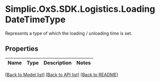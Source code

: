 # Simplic.OxS.SDK.Logistics.LoadingDateTimeType
Represents a type of which the loading / unloading time is set.

## Properties

Name | Type | Description | Notes
------------ | ------------- | ------------- | -------------

[[Back to Model list]](../README.md#documentation-for-models) [[Back to API list]](../README.md#documentation-for-api-endpoints) [[Back to README]](../README.md)

